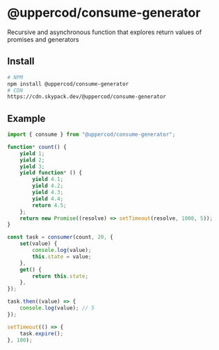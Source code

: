 # @uppercod/consume-generator

Recursive and asynchronous function that explores return values of promises and generators

## Install

```bash
# NPM
npm install @uppercod/consume-generator
# CDN
https://cdn.skypack.dev/@uppercod/consume-generator
```

## Example

```js
import { consume } from "@uppercod/consume-generator";

function* count() {
    yield 1;
    yield 2;
    yield 3;
    yield function* () {
        yield 4.1;
        yield 4.2;
        yield 4.3;
        yield 4.4;
        return 4.5;
    };
    return new Promise((resolve) => setTimeout(resolve, 1000, 5));
}

const task = consumer(count, 20, {
    set(value) {
        console.log(value);
        this.state = value;
    },
    get() {
        return this.state;
    },
});

task.then((value) => {
    console.log(value); // 5
});

setTimeout(() => {
    task.expire();
}, 100);
```
